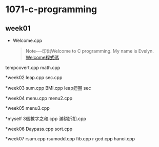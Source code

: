 # 1071-c-programming

## week01
* Welcome.cpp
  >Note---印出Welcome to C programming.
  >			 My name is Evelyn.
[Welcome程式碼]()

tempcovert.cpp
math.cpp

*week02
  leap.cpp
  sec.cpp
  
*week03
  sum.cpp
  BMI.cpp
  leap迴圈
  sec 
  
*week04
  menu.cpp
  menu2.cpp 
  
*week05
  menu3.cpp
  
 *myself
  3個數字之和.cpp
  滿額折扣.cpp
 
*week06
 Daypass.cpp
 sort.cpp

*week07
  rsum.cpp
  rsumodd.cpp
  fib.cpp
  r gcd.cpp
  hanoi.cpp
<!--stackedit_data:
eyJoaXN0b3J5IjpbMjAyOTQ0MzcxNSwtMjA1MTQyOTc4MSwtMz
M3OTU4ODk5XX0=
-->